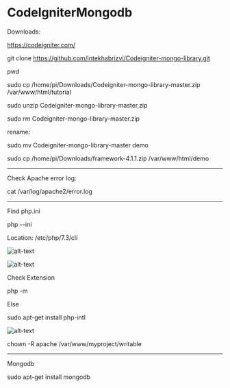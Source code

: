 # CodeIgniterMongodb

Downloads:

https://codeigniter.com/

git clone https://github.com/intekhabrizvi/Codeigniter-mongo-library.git


pwd

sudo cp /home/pi/Downloads/Codeigniter-mongo-library-master.zip /var/www/html/tutorial

sudo unzip Codeigniter-mongo-library-master.zip

sudo rm Codeigniter-mongo-library-master.zip


rename:

sudo mv Codeigniter-mongo-library-master demo


sudo cp /home/pi/Downloads/framework-4.1.1.zip /var/www/html/demo

_________________________________________________________________________________________

Check Apache error log:

 cat /var/log/apache2/error.log
 
 __________________________________________________________________________________________
 
 Find php.ini
 
 php --ini

Location: /etc/php/7.3/cli

![alt-text](https://user-images.githubusercontent.com/58724748/106718814-8297f600-663c-11eb-8149-5c425869d40d.png)

![alt-text](https://user-images.githubusercontent.com/58724748/106720624-a5c3a500-663e-11eb-92c7-b3e02c830c69.png)

Check Extension

php -m

Else

sudo apt-get install php-intl

![alt-text](https://user-images.githubusercontent.com/58724748/106723256-e113a300-6641-11eb-9b00-007e8be861b5.png)

chown -R apache /var/www/myproject/writable

________________________________________________________________________________________________________________

Mongodb

sudo apt-get install mongodb

